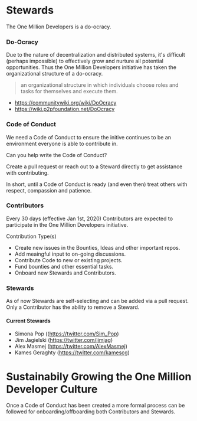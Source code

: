 # Stewards

The One Million Developers is a do-ocracy.

### Do-Ocracy

Due to the nature of decentralization and distributed systems, it's difficult (perhaps impossible) to effectively grow and nurture all potential opportunities. Thus the One Million Developers initiative has taken the organizational structure of a do-ocracy.

> an organizational structure in which individuals choose roles and tasks for themselves and execute them.

- https://communitywiki.org/wiki/DoOcracy
- https://wiki.p2pfoundation.net/DoOcracy

### Code of Conduct

We need a Code of Conduct to ensure the initive continues to be an environment everyone is able to contribute in.

Can you help write the Code of Conduct?

Create a pull request or reach out to a Steward directly to get assistance with contributing.

In short, until a Code of Conduct is ready (and even then) treat others with respect, compassion and patience.

### Contributors

Every 30 days (effective Jan 1st, 2020) Contributors are expected to participate in the One Million Developers initiative.

Contribution Type(s)

- Create new issues in the Bounties, Ideas and other important repos.
- Add meaingful input to on-going discussions.
- Contribute Code to new or existing projects.
- Fund bounties and other essential tasks.
- Onboard new Stewards and Contributors.

### Stewards

As of now Stewards are self-selecting and can be added via a pull request. Only a Contributor has the ability to remove a Steward.

#### Current Stewards

- Simona Pop ((https://twitter.com/Sim_Pop)
- Jim Jagielski (https://twitter.com/jimjag)
- Alex Masmej (https://twitter.com/AlexMasmej)
- Kames Geraghty (https://twitter.com/kamescg)

# Sustainabily Growing the One Million Developer Culture

Once a Code of Conduct has been created a more formal process can be followed for onboarding/offboarding both Contributors and Stewards.
